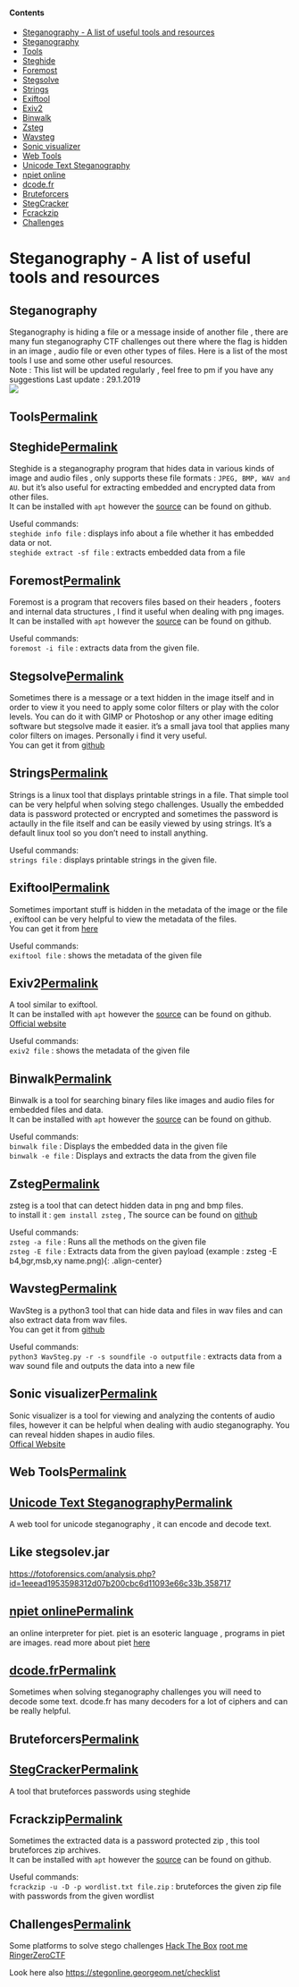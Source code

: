 #### Contents
- [Steganography - A list of useful tools and resources](https://0xrick.github.io/lists/stego/#steganography---a-list-of-useful-tools-and-resources)
- [Steganography](https://0xrick.github.io/lists/stego/#steganography)
- [Tools](https://0xrick.github.io/lists/stego/#tools)
- [Steghide](https://0xrick.github.io/lists/stego/#steghide)
- [Foremost](https://0xrick.github.io/lists/stego/#foremost)
- [Stegsolve](https://0xrick.github.io/lists/stego/#stegsolve)
- [Strings](https://0xrick.github.io/lists/stego/#strings)
 - [Exiftool](https://0xrick.github.io/lists/stego/#exiftool)
 - [Exiv2](https://0xrick.github.io/lists/stego/#exiv2)
 - [Binwalk](https://0xrick.github.io/lists/stego/#binwalk)
 - [Zsteg](https://0xrick.github.io/lists/stego/#zsteg)
 - [Wavsteg](https://0xrick.github.io/lists/stego/#wavsteg)
 - [Sonic visualizer](https://0xrick.github.io/lists/stego/#sonic-visualizer)
 - [Web Tools](https://0xrick.github.io/lists/stego/#web-tools)
 - [Unicode Text Steganography](https://0xrick.github.io/lists/stego/#unicode-text-steganography)
 - [npiet online](https://0xrick.github.io/lists/stego/#npiet-online)
 - [dcode.fr](https://0xrick.github.io/lists/stego/#dcodefr)
 - [Bruteforcers](https://0xrick.github.io/lists/stego/#bruteforcers)
 - [StegCracker](https://0xrick.github.io/lists/stego/#stegcracker)
 - [Fcrackzip](https://0xrick.github.io/lists/stego/#fcrackzip)
 - [Challenges](https://0xrick.github.io/lists/stego/#challenges)

# Steganography - A list of useful tools and resources

## Steganography
Steganography is hiding a file or a message inside of another file , there are many fun steganography CTF challenges out there where the flag is hidden in an image , audio file or even other types of files. Here is a list of the most tools I use and some other useful resources.  
Note : This list will be updated regularly , feel free to pm if you have any suggestions Last update : 29.1.2019  
![](https://0xrick.github.io/images/lists/stego/0.png)  
  

## Tools[Permalink](https://0xrick.github.io/lists/stego/#tools "Permalink")

## Steghide[Permalink](https://0xrick.github.io/lists/stego/#steghide "Permalink")

Steghide is a steganography program that hides data in various kinds of image and audio files , only supports these file formats : `JPEG, BMP, WAV and AU`. but it’s also useful for extracting embedded and encrypted data from other files.  
It can be installed with `apt` however the [source](https://github.com/StefanoDeVuono/steghide) can be found on github.  

Useful commands:  
`steghide info file` : displays info about a file whether it has embedded data or not.  
`steghide extract -sf file` : extracts embedded data from a file

## Foremost[Permalink](https://0xrick.github.io/lists/stego/#foremost "Permalink")

Foremost is a program that recovers files based on their headers , footers and internal data structures , I find it useful when dealing with png images.  
It can be installed with `apt` however the [source](https://github.com/korczis/foremost) can be found on github.  

Useful commands:  
`foremost -i file` : extracts data from the given file.  

## Stegsolve[Permalink](https://0xrick.github.io/lists/stego/#stegsolve "Permalink")

Sometimes there is a message or a text hidden in the image itself and in order to view it you need to apply some color filters or play with the color levels. You can do it with GIMP or Photoshop or any other image editing software but stegsolve made it easier. it’s a small java tool that applies many color filters on images. Personally i find it very useful.  
You can get it from [github](https://github.com/eugenekolo/sec-tools/tree/master/stego/stegsolve/stegsolve)

## Strings[Permalink](https://0xrick.github.io/lists/stego/#strings "Permalink")

Strings is a linux tool that displays printable strings in a file. That simple tool can be very helpful when solving stego challenges. Usually the embedded data is password protected or encrypted and sometimes the password is actaully in the file itself and can be easily viewed by using strings. It’s a default linux tool so you don’t need to install anything.  

Useful commands:  
`strings file` : displays printable strings in the given file.  

## Exiftool[Permalink](https://0xrick.github.io/lists/stego/#exiftool "Permalink")

Sometimes important stuff is hidden in the metadata of the image or the file , exiftool can be very helpful to view the metadata of the files.  
You can get it from [here](https://www.sno.phy.queensu.ca/~phil/exiftool/)

Useful commands:  
`exiftool file` : shows the metadata of the given file

## Exiv2[Permalink](https://0xrick.github.io/lists/stego/#exiv2 "Permalink")

A tool similar to exiftool.  
It can be installed with `apt` however the [source](https://github.com/Exiv2/exiv2) can be found on github.  
[Official website](http://www.exiv2.org/)

Useful commands:  
`exiv2 file` : shows the metadata of the given file

## Binwalk[Permalink](https://0xrick.github.io/lists/stego/#binwalk "Permalink")

Binwalk is a tool for searching binary files like images and audio files for embedded files and data.  
It can be installed with `apt` however the [source](https://github.com/ReFirmLabs/binwalk) can be found on github.  

Useful commands:  
`binwalk file` : Displays the embedded data in the given file  
`binwalk -e file` : Displays and extracts the data from the given file

## Zsteg[Permalink](https://0xrick.github.io/lists/stego/#zsteg "Permalink")

zsteg is a tool that can detect hidden data in png and bmp files.  
to install it : `gem install zsteg` , The source can be found on [github](https://github.com/zed-0xff/zsteg)

Useful commands:  
`zsteg -a file` : Runs all the methods on the given file  
`zsteg -E file` : Extracts data from the given payload (example : zsteg -E b4,bgr,msb,xy name.png){: .align-center}  
  

## Wavsteg[Permalink](https://0xrick.github.io/lists/stego/#wavsteg "Permalink")

WavSteg is a python3 tool that can hide data and files in wav files and can also extract data from wav files.  
You can get it from [github](https://github.com/ragibson/Steganography#WavSteg)

Useful commands:  
`python3 WavSteg.py -r -s soundfile -o outputfile` : extracts data from a wav sound file and outputs the data into a new file

## Sonic visualizer[Permalink](https://0xrick.github.io/lists/stego/#sonic-visualizer "Permalink")

Sonic visualizer is a tool for viewing and analyzing the contents of audio files, however it can be helpful when dealing with audio steganography. You can reveal hidden shapes in audio files.  
[Offical Website](https://www.sonicvisualiser.org/)

## Web Tools[Permalink](https://0xrick.github.io/lists/stego/#web-tools "Permalink")

## [Unicode Text Steganography](https://www.irongeek.com/i.php?page=security/unicode-steganography-homoglyph-encoder)[Permalink](https://0xrick.github.io/lists/stego/#unicode-text-steganography "Permalink")

A web tool for unicode steganography , it can encode and decode text.  

## Like stegsolev.jar

https://fotoforensics.com/analysis.php?id=1eeead1953598312d07b200cbc6d11093e66c33b.358717

## [npiet online](https://www.bertnase.de/npiet/npiet-execute.php)[Permalink](https://0xrick.github.io/lists/stego/#npiet-online "Permalink")

an online interpreter for piet. piet is an esoteric language , programs in piet are images. read more about piet [here](http://www.dangermouse.net/esoteric/piet.html)

## [dcode.fr](https://www.dcode.fr/)[Permalink](https://0xrick.github.io/lists/stego/#dcodefr "Permalink")

Sometimes when solving steganography challenges you will need to decode some text. dcode.fr has many decoders for a lot of ciphers and can be really helpful.  

## Bruteforcers[Permalink](https://0xrick.github.io/lists/stego/#bruteforcers "Permalink")

## [StegCracker](https://github.com/Paradoxis/StegCracker)[Permalink](https://0xrick.github.io/lists/stego/#stegcracker "Permalink")

A tool that bruteforces passwords using steghide

## Fcrackzip[Permalink](https://0xrick.github.io/lists/stego/#fcrackzip "Permalink")

Sometimes the extracted data is a password protected zip , this tool bruteforces zip archives.  
It can be installed with `apt` however the [source](https://github.com/hyc/fcrackzip) can be found on github.  

Useful commands:  
`fcrackzip -u -D -p wordlist.txt file.zip` : bruteforces the given zip file with passwords from the given wordlist

## Challenges[Permalink](https://0xrick.github.io/lists/stego/#challenges "Permalink")

Some platforms to solve stego challenges [Hack The Box](https://www.hackthebox.eu) [root me](https://www.root-me.org) [RingerZeroCTF](https://ringzer0ctf.com/challenges)

Look here also https://stegonline.georgeom.net/checklist
